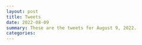 ```yaml
---
layout: post
title: Tweets
date: 2022-08-09
summary: These are the tweets for August 9, 2022.
categories:
---
```


